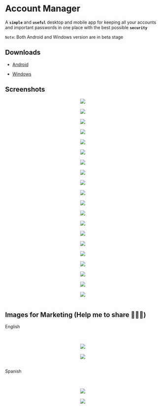 # Account Manager
A **`simple`** and **`useful`** desktop and mobile app for keeping all your accounts and important passwords in one place with the best possible **`security`**

`Note`: Both Android and Windows version are in beta stage

## Downloads

- [Android](https://github.com/odell0111/account-manager/releases/download/v1.0b/Account.Manager.1.0b.armeabi-v7a.arm64-v8a.apk)
* [Windows](https://account-manager.en.uptodown.com/windows)

 ## Screenshots
<div align="center">
	<img src="images/screenshots/03.%20Account%20Panel%2001.png"><br/><br/>
 <img src="images/screenshots/01.%20First%20Launch%20Panel%20en.png"><br/><br/>
 <img src="images/screenshots/02.%20First%20Launch%20Panel%20es.png"><br/><br/>
 <img src="images/screenshots/04.%20Account%20Panel%2004.png"><br/><br/>
 <img src="images/screenshots/05.%20Account%20Panel%2005%20[Password%20Copied%20To%20Clipboard].png"><br/><br/>
 <img src="images/screenshots/06.%20Account%20Panel%2003.png"><br/><br/>
 <img src="images/screenshots/07.%20Host%20Selection%20Panel%20Menu%2001.png"><br/><br/>
 <img src="images/screenshots/08.%20Host%20Selection%20Panel%20Menu%2002.png"><br/><br/>
 <img src="images/screenshots/09.%20Color%20Picker.png"><br/><br/>
 <img src="images/screenshots/10.%20New%20Account%20Menu.png"><br/><br/>
 <img src="images/screenshots/11.%20Account%20Type%20Menu.png"><br/><br/>
 <img src="images/screenshots/12.%20Account%20Info.png"><br/><br/>
 <img src="images/screenshots/13.%20Change%20Password.png"><br/><br/>
 <img src="images/screenshots/14%20Password%20Panel.png"><br/><br/>
 <img src="images/screenshots/15.%20Password%20Panel%20-%20Importing%20File.png"><br/><br/>
 <img src="images/screenshots/16.%20Host%20Types.png"><br/><br/>
 <img src="images/screenshots/17.%20Built-in%20Date%20Picker.png"><br/><br/>
 <img src="images/screenshots/18.%20Settings%20Panel%20[Windows%20Version][New%20Toggle%20Style]%20tag.png"><br/><br/>
 <img src="images/screenshots/19.%20Settings%20Panel%20[Android%20Version][New%20Toggle%20Style]%20tag.png"><br/><br/>
 <img src="images/screenshots/20.%20App%20Info.png"><br/><br/>
</div>

## Images for Marketing (Help me to share 🙏🙏🙏)

English
<div align="center">
 <br><br><img src="images/screenshots/21.%20Marketing%20Image%2001%20-%20English.jpg"><br/><br/>
 <img src="images/screenshots/22.%20Portrait%20Featured%20Graphic%20-%20GitHub%20-%20english.jpg"><br/><br/>
</div>

Spanish
<div align="center">
 <br><br><img src="images/screenshots/23.%20Marketing%20Image%2001%20-%20Spanish.jpg"><br/><br/>
 <img src="images/screenshots/24.%20Portrait%20Featured%20Graphic%20-%20GitHub%20-%20spanish.jpg"><br/><br/>
</div>
